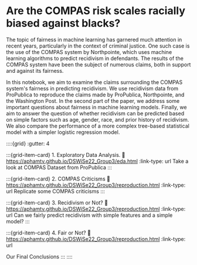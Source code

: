# Are the COMPAS risk scales racially biased against blacks?
The topic of fairness in machine learning has garnered much attention in recent years, particularly in the context of criminal justice. One such case is the use of the COMPAS system by Northpointe, which uses machine learning algorithms to predict recidivism in defendants. The results of the COMPAS system have been the subject of numerous claims, both in support and against its fairness.

In this notebook, we aim to examine the claims surrounding the COMPAS system's fairness in predicting recidivism. We use recidivism data from ProPublica to reproduce the claims made by ProPublica, Northpointe, and the Washington Post. In the second part of the paper, we address some important questions about fairness in machine learning models. Finally, we aim to answer the question of whether recidivism can be predicted based on simple factors such as age, gender, race, and prior history of recidivism. We also compare the performance of a more complex tree-based statistical model with a simpler logistic regression model.

::::{grid}
:gutter: 4

:::{grid-item-card} 1. Exploratory Data Analysis.
:link: https://aphamtv.github.io/DSWiSe22_Group3/eda.html
:link-type: url
Take a look at COMPAS Dataset from ProPublica
:::

:::{grid-item-card} 2. COMPAS Criticisms
:link: https://aphamtv.github.io/DSWiSe22_Group3/reproduction.html
:link-type: url
Replicate some COMPAS criticisms
:::

:::{grid-item-card} 3. Recidivism or Not?
:link: https://aphamtv.github.io/DSWiSe22_Group3/reproduction.html
:link-type: url
Can we fairly predict recidivism with simple features and a simple model?
:::

:::{grid-item-card} 4. Fair or Not?
:link: https://aphamtv.github.io/DSWiSe22_Group3/reproduction.html
:link-type: url

Our Final Conclusions
:::
::::